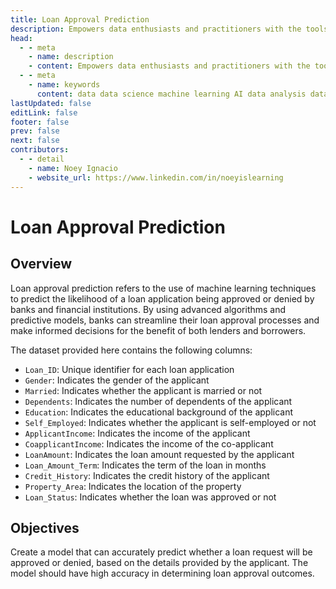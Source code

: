 ```yaml
---
title: Loan Approval Prediction
description: Empowers data enthusiasts and practitioners with the tools and knowledge to unlock the potential of data.
head:
  - - meta
    - name: description
    - content: Empowers data enthusiasts and practitioners with the tools and knowledge to unlock the potential of data.
  - - meta
    - name: keywords
      content: data data science machine learning AI data analysis data-driven data enthusiasts data practitioners
lastUpdated: false
editLink: false
footer: false
prev: false
next: false
contributors:
  - - detail
    - name: Noey Ignacio
    - website_url: https://www.linkedin.com/in/noeyislearning
---
```


# Loan Approval Prediction

<DownloadBadge githubURL=""></DownloadBadge>

## Overview

Loan approval prediction refers to the use of machine learning techniques to predict the likelihood of a loan application being approved or denied by banks and financial institutions. By using advanced algorithms and predictive models, banks can streamline their loan approval processes and make informed decisions for the benefit of both lenders and borrowers.

The dataset provided here contains the following columns:

- `Loan_ID`: Unique identifier for each loan application
- `Gender`: Indicates the gender of the applicant
- `Married`: Indicates whether the applicant is married or not
- `Dependents`: Indicates the number of dependents of the applicant
- `Education`: Indicates the educational background of the applicant
- `Self_Employed`: Indicates whether the applicant is self-employed or not
- `ApplicantIncome`: Indicates the income of the applicant
- `CoapplicantIncome`: Indicates the income of the co-applicant
- `LoanAmount`: Indicates the loan amount requested by the applicant
- `Loan_Amount_Term`: Indicates the term of the loan in months
- `Credit_History`: Indicates the credit history of the applicant
- `Property_Area`: Indicates the location of the property
- `Loan_Status`: Indicates whether the loan was approved or not

## Objectives

Create a model that can accurately predict whether a loan request will be approved or denied, based on the details provided by the applicant. The model should have high accuracy in determining loan approval outcomes.
